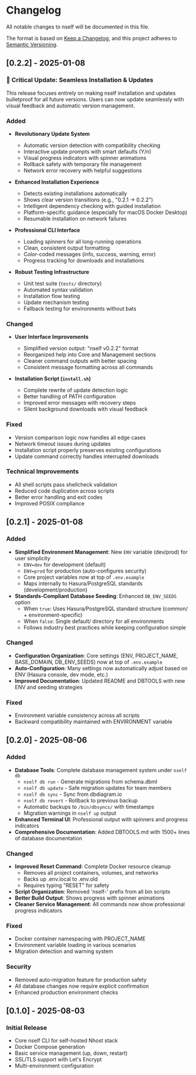 # Changelog

All notable changes to nself will be documented in this file.

The format is based on [Keep a Changelog](https://keepachangelog.com/en/1.0.0/),
and this project adheres to [Semantic Versioning](https://semver.org/spec/v2.0.0.html).

## [0.2.2] - 2025-01-08

### 🚀 Critical Update: Seamless Installation & Updates

This release focuses entirely on making nself installation and updates bulletproof for all future versions. Users can now update seamlessly with visual feedback and automatic version management.

### Added
- **Revolutionary Update System**
  - Automatic version detection with compatibility checking
  - Interactive update prompts with smart defaults (Y/n)
  - Visual progress indicators with spinner animations
  - Rollback safety with temporary file management
  - Network error recovery with helpful suggestions
  
- **Enhanced Installation Experience**
  - Detects existing installations automatically
  - Shows clear version transitions (e.g., "0.2.1 → 0.2.2")
  - Intelligent dependency checking with guided installation
  - Platform-specific guidance (especially for macOS Docker Desktop)
  - Resumable installation on network failures
  
- **Professional CLI Interface**
  - Loading spinners for all long-running operations
  - Clean, consistent output formatting
  - Color-coded messages (info, success, warning, error)
  - Progress tracking for downloads and installations
  
- **Robust Testing Infrastructure**
  - Unit test suite (`tests/` directory)
  - Automated syntax validation
  - Installation flow testing
  - Update mechanism testing
  - Fallback testing for environments without bats

### Changed
- **User Interface Improvements**
  - Simplified version output: "nself v0.2.2" format
  - Reorganized help into Core and Management sections
  - Cleaner command outputs with better spacing
  - Consistent message formatting across all commands
  
- **Installation Script (`install.sh`)**
  - Complete rewrite of update detection logic
  - Better handling of PATH configuration
  - Improved error messages with recovery steps
  - Silent background downloads with visual feedback

### Fixed
- Version comparison logic now handles all edge cases
- Network timeout issues during updates
- Installation script properly preserves existing configurations
- Update command correctly handles interrupted downloads

### Technical Improvements
- All shell scripts pass shellcheck validation
- Reduced code duplication across scripts
- Better error handling and exit codes
- Improved POSIX compliance

## [0.2.1] - 2025-01-08

### Added
- **Simplified Environment Management**: New `ENV` variable (dev/prod) for user simplicity
  - `ENV=dev` for development (default)
  - `ENV=prod` for production (auto-configures security)
  - Core project variables now at top of `.env.example`
  - Maps internally to Hasura/PostgreSQL standards (development/production)
- **Standards-Compliant Database Seeding**: Enhanced `DB_ENV_SEEDS` option
  - When `true`: Uses Hasura/PostgreSQL standard structure (common/ + environment-specific)
  - When `false`: Single default/ directory for all environments
  - Follows industry best practices while keeping configuration simple

### Changed
- **Configuration Organization**: Core settings (ENV, PROJECT_NAME, BASE_DOMAIN, DB_ENV_SEEDS) now at top of `.env.example`
- **Auto-Configuration**: Many settings now automatically adjust based on ENV (Hasura console, dev mode, etc.)
- **Improved Documentation**: Updated README and DBTOOLS with new ENV and seeding strategies

### Fixed
- Environment variable consistency across all scripts
- Backward compatibility maintained with ENVIRONMENT variable

## [0.2.0] - 2025-08-06

### Added
- **Database Tools**: Complete database management system under `nself db`
  - `nself db run` - Generate migrations from schema.dbml
  - `nself db update` - Safe migration updates for team members
  - `nself db sync` - Sync from dbdiagram.io
  - `nself db revert` - Rollback to previous backup
  - Automatic backups to `/bin/dbsyncs/` with timestamps
  - Migration warnings in `nself up` output
- **Enhanced Terminal UI**: Professional output with spinners and progress indicators
- **Comprehensive Documentation**: Added DBTOOLS.md with 1500+ lines of database documentation

### Changed
- **Improved Reset Command**: Complete Docker resource cleanup
  - Removes all project containers, volumes, and networks
  - Backs up .env.local to .env.old
  - Requires typing "RESET" for safety
- **Script Organization**: Removed 'nself-' prefix from all bin scripts
- **Better Build Output**: Shows progress with spinner animations
- **Cleaner Service Management**: All commands now show professional progress indicators

### Fixed
- Docker container namespacing with PROJECT_NAME
- Environment variable loading in various scenarios
- Migration detection and warning system

### Security
- Removed auto-migration feature for production safety
- All database changes now require explicit confirmation
- Enhanced production environment checks

## [0.1.0] - 2025-08-03

### Initial Release
- Core nself CLI for self-hosted Nhost stack
- Docker Compose generation
- Basic service management (up, down, restart)
- SSL/TLS support with Let's Encrypt
- Multi-environment configuration